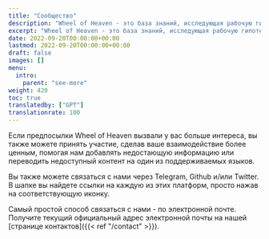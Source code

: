 ```yaml
---
title: "Сообщество"
description: "Wheel of Heaven - это база знаний, исследующая рабочую гипотезу о том, что жизнь на Земле была разумно спроектирована внеземной цивилизацией, так называемыми Элохим."
excerpt: "Wheel of Heaven - это база знаний, исследующая рабочую гипотезу о том, что жизнь на Земле была разумно спроектирована внеземной цивилизацией, так называемыми Элохим."
date: 2022-09-20T00:00:00+00:00
lastmod: 2022-09-20T00:00:00+00:00
draft: false
images: []
menu:
  intro:
    parent: "see-more"
weight: 420
toc: true
translatedby: ["GPT"]
translationrate: 100
---
```


Если предпосылки Wheel of Heaven вызвали у вас больше интереса, вы также можете принять участие, сделав ваше взаимодействие более ценным, помогая нам добавлять недостающую информацию или переводить недоступный контент на один из поддерживаемых языков.

Вы также можете связаться с нами через Telegram, Github и/или Twitter. В шапке вы найдете ссылки на каждую из этих платформ, просто нажав на соответствующую иконку.

Самый простой способ связаться с нами - по электронной почте. Получите текущий официальный адрес электронной почты на нашей [странице контактов]({{< ref "/contact" >}}).
